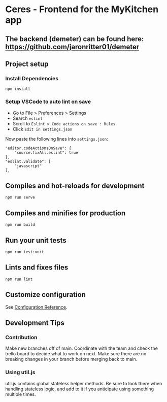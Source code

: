 # Ceres - Frontend for the MyKitchen app

## The backend (demeter) can be found here: https://github.com/jaronritter01/demeter

## Project setup

### Install Dependencies
```
npm install
```
### Setup VSCode to auto lint on save
* Go to File > Preferences > Settings
* Search `eslint`
* Scroll to `Eslint > Code actions on save : Rules`
* Click `Edit in settings.json`

Now paste the following lines into `settings.json`:
```
"editor.codeActionsOnSave": {
    "source.fixAll.eslint": true
},
"eslint.validate": [
    "javascript"
],
```

## Compiles and hot-reloads for development
```
npm run serve
```

## Compiles and minifies for production
```
npm run build
```

## Run your unit tests
```
npm run test:unit
```

## Lints and fixes files
```
npm run lint
```

## Customize configuration
See [Configuration Reference](https://cli.vuejs.org/config/).

## Development Tips

### Contribution
Make new branches off of main. Coordinate with the team and check the trello board to decide what to work on next. Make sure there are no breaking changes in your branch before merging back to main.

### Using util.js
util.js contains global stateless helper methods. Be sure to look there when handling stateless logic, and add to it if you anticipate using something multiple times.

